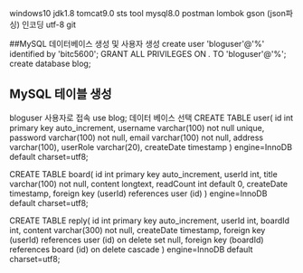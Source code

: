windows10
jdk1.8
tomcat9.0
sts tool
mysql8.0
postman
lombok
gson (json파싱)
인코딩 utf-8
git

##MySQL 데이터베이스 생성 및 사용자 생성
create user 'bloguser'@'%' identified by 'bitc5600';
GRANT ALL PRIVILEGES ON *.* TO 'bloguser'@'%';
create database blog;

## MySQL 테이블 생성
bloguser 사용자로 접속
use blog; 데이터 베이스 선택
CREATE TABLE user(
    id int primary key auto_increment,
    username varchar(100) not null unique,
    password varchar(100) not null,
    email varchar(100) not null,
    address varchar(100),
    userRole varchar(20),
    createDate timestamp
) engine=InnoDB default charset=utf8;

CREATE TABLE board(
    id int primary key auto_increment,
    userId int,
    title varchar(100) not null,
    content longtext,
    readCount int default 0,
    createDate timestamp,
    foreign key (userId) references user (id)
) engine=InnoDB default charset=utf8;

CREATE TABLE reply(
    id int primary key auto_increment,
    userId int,
    boardId int,
    content varchar(300) not null,
    createDate timestamp,
    foreign key (userId) references user (id) on delete set null,
    foreign key (boardId) references board (id) on delete cascade
) engine=InnoDB default charset=utf8;